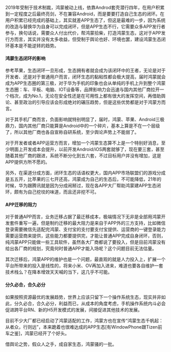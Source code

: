 
2019年受制于技术制裁，鸿蒙被动上线，依靠Androd套壳潜行四年，在用户积累到一定程度之后最终亮剑，不在兼容Android，而是要要打造自己生态的闭环。在用户积累已经完成的基础上，其实就差APP生态了，但这是最难的一步，因为系统的改造与替换华为自身可以完成闭环，但是APP生态不行，它需要众多APP发行者参与，换句话说，需要众人付出代价，帮鸿蒙拾柴，打造鸿蒙生态，这对于APP发行方而言，其实并没有太多收益，但受制于舆论也好、环境也罢，建设鸿蒙生态闭环基本是不能逆转的趋势。

#### 鸿蒙生态闭环的影响

参考苹果，生态闭环一旦形成，生态拥有者就会成为该闭环中的王者，无论是对于开发者、还是对于普通用户而言，闭环生态的黏粘性都会极大提高，届时鸿蒙就会成为APP生态圈的第三极，对于华为手机的印象也会从单纯的手机上升到整个鸿蒙生态圈：车、平板、电脑、IOT设备等，品牌影响力会迅速与国内其他厂商拉开一个档次，成为No.1，无论在安全性还是在可用性上都有很大的发挥空间，再借助舆论、甚至政治的引导应该会形成绝对的碾压趋势，但是这些优势都是对于鸿蒙方而言。

对于其手机厂商而言，负面影响就特别明显了，届时，鸿蒙、苹果、Android三极鼎力，国内其他厂商只能算是Android中的一个碎片，基本上算是不在一个层级了，所以其他厂商也各自宣称自研系统，至少舆论声势上不能弱了。

对于开发者或者APP运营方而言，增加一个鸿蒙生态算不上是一个特别好消息，至少明面上开发成本会提升，以前开发Android/iOS两套就够了，现在要三套，甚至随着其他厂商的跟进，系统不断分化到五六套，不过目标用户并没有增加，这是APP提供方所不愿的。

另外，在渠道分成方面，闭环生态的话语权更大，国内APP市场联盟们的游戏分成是五五开，比苹果的三七开还高，鸿蒙成为自己的生态后，不可能降低，21年的时候，华为跟腾讯就是因为分成闹掰过，现在各APP大厂帮助鸿蒙建APP生态闭环，颇有为自己挖坟的味道，而且还非挖不可。

#### APP迁移的阻力

对于普通APP而言，业务迁移占据了最迁移成本，极端情况下无非是全部用鸿蒙开发套件重写一遍，但是制约迁移的最大阻力是来自于APP外的三方支持，比如微信登录需要微信先适配完鸿蒙、支付宝的支付要支付宝提供、运营商的一键登录能力需要运营商来提供，这些能力都要提供完，才能让普通APP完成自身闭环，否则，纯鸿蒙APP只能做一些工具软件，虽然各大厂商都说了要投入，但是目前鸿蒙没有给出各厂商的规划，究竟何时普通APP才能入场呢？这个问题目前无法估量。

其次迁移后，鸿蒙APP的维护也是一个问题，最直观的就是人力投入上，扩展一个平台所带来的投入是线性的，将来小米、OV再加入进来，难道也要各自维护一套技术栈么？在降本增效天天喊的当下，这几乎不可能。

#### 分久必合，合久必分

如果按照资源最优的发展趋势，世界上应该只留下一个操作系统生态，现实并非如此，分久必合，合久必分，利益而已，从成本的角度考虑，手机操作系统内斗必会促进跨平台RN、新的H5开发模式的发展，间接促进其他技术的发展。

目前不少大厂都已经启动了鸿蒙适配的工作，鸿蒙方也在宣传“鸿蒙生态千帆起：从者众，行则远”，本来跪着也很难达成的APP生态[有WindowPhone跟Tizen前车之鉴]，鸿蒙已经开了个好头。

借舆论之势，假众人之手，成自家生态，鸿蒙骚的一批。
